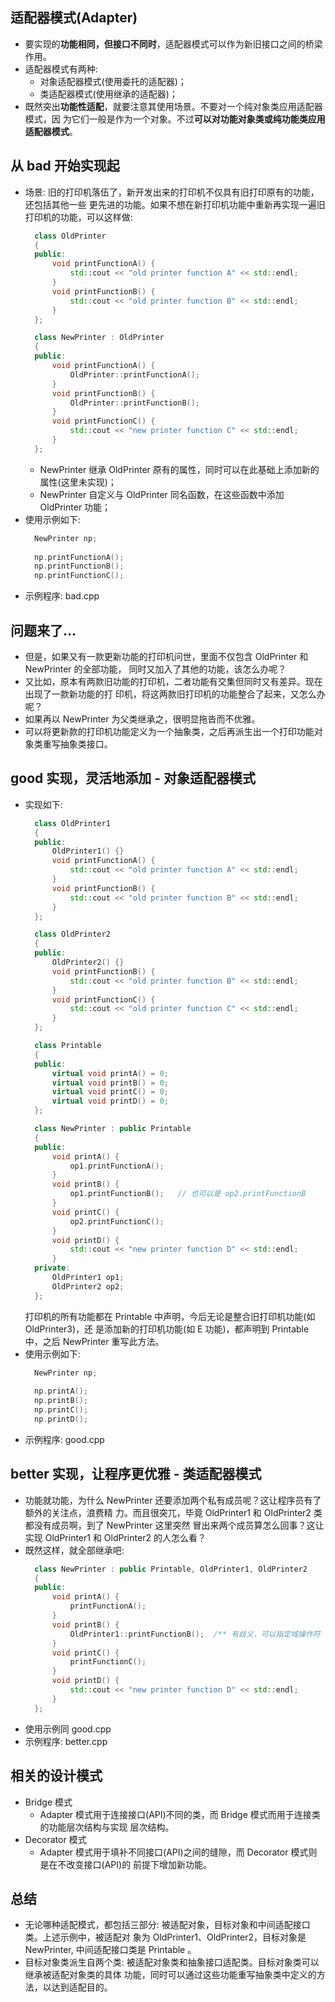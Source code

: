 
## 适配器模式(Adapter)
- 要实现的**功能相同，但接口不同时**，适配器模式可以作为新旧接口之间的桥梁作用。
- 适配器模式有两种:
    + 对象适配器模式(使用委托的适配器)；
    + 类适配器模式(使用继承的适配器)；
- 既然突出**功能性适配**，就要注意其使用场景。不要对一个纯对象类应用适配器模式，因
  为它们一般是作为一个对象。不过**可以对功能对象类或纯功能类应用适配器模式**。

## 从 bad 开始实现起
- 场景: 旧的打印机落伍了，新开发出来的打印机不仅具有旧打印原有的功能，还包括其他一些
  更先进的功能。如果不想在新打印机功能中重新再实现一遍旧打印机的功能，可以这样做:
  ```c++
    class OldPrinter
    {
    public:
        void printFunctionA() {
            std::cout << "old printer function A" << std::endl;
        }
        void printFunctionB() {
            std::cout << "old printer function B" << std::endl;
        }
    };

    class NewPrinter : OldPrinter
    {
    public:
        void printFunctionA() {
            OldPrinter::printFunctionA();
        }
        void printFunctionB() {
            OldPrinter::printFunctionB();
        }
        void printFunctionC() {
            std::cout << "new printer function C" << std::endl;
        }
    };
  ```
    + NewPrinter 继承 OldPrinter 原有的属性，同时可以在此基础上添加新的属性(这里未实现)；
    + NewPrinter 自定义与 OldPrinter 同名函数，在这些函数中添加 OldPrinter 功能；
- 使用示例如下:
  ```c++
    NewPrinter np;
    
    np.printFunctionA();
    np.printFunctionB();
    np.printFunctionC();
  ```
- 示例程序: bad.cpp
  
## 问题来了...
- 但是，如果又有一款更新功能的打印机问世，里面不仅包含 OldPrinter 和 NewPrinter 的全部功能，
  同时又加入了其他的功能，该怎么办呢？
- 又比如，原本有两款旧功能的打印机，二者功能有交集但同时又有差异。现在出现了一款新功能的打
  印机，将这两款旧打印机的功能整合了起来，又怎么办呢？
- 如果再以 NewPrinter 为父类继承之，很明显拖沓而不优雅。
- 可以将更新款的打印机功能定义为一个抽象类，之后再派生出一个打印功能对象类重写抽象类接口。

## good 实现，灵活地添加 - 对象适配器模式
- 实现如下:
  ```c++
    class OldPrinter1
    {
    public:
        OldPrinter1() {}
        void printFunctionA() {
            std::cout << "old printer function A" << std::endl;
        }
        void printFunctionB() {
            std::cout << "old printer function B" << std::endl;
        }
    };

    class OldPrinter2
    {
    public:
        OldPrinter2() {}
        void printFunctionB() {
            std::cout << "old printer function B" << std::endl;
        }
        void printFunctionC() {
            std::cout << "old printer function C" << std::endl;
        }
    };

    class Printable
    {
    public:
        virtual void printA() = 0;
        virtual void printB() = 0;
        virtual void printC() = 0;
        virtual void printD() = 0;
    };

    class NewPrinter : public Printable
    {
    public:
        void printA() {
            op1.printFunctionA();
        }
        void printB() {
            op1.printFunctionB();   // 也可以是 op2.printFunctionB
        }
        void printC() {
            op2.printFunctionC();
        }
        void printD() {
            std::cout << "new printer function D" << std::endl;
        }
    private:
        OldPrinter1 op1;
        OldPrinter2 op2;
    };
  ```
  打印机的所有功能都在 Printable 中声明，今后无论是整合旧打印机功能(如 OldPrinter3)，还
  是添加新的打印机功能(如 E 功能)，都声明到 Printable 中，之后 NewPrinter 重写此方法。
- 使用示例如下:
  ```c++
    NewPrinter np;
    
    np.printA();
    np.printB();
    np.printC();
    np.printD();
  ```
- 示例程序: good.cpp

## better 实现，让程序更优雅 - 类适配器模式
- 功能就功能，为什么 NewPrinter 还要添加两个私有成员呢？这让程序员有了额外的关注点，浪费精
  力。而且很突兀，毕竟 OldPrinter1 和 OldPrinter2 类都没有成员啊，到了 NewPrinter 这里突然
  冒出来两个成员算怎么回事？这让实现 OldPrinter1 和 OldPrinter2 的人怎么看？
- 既然这样，就全部继承吧:
  ```c++
    class NewPrinter : public Printable, OldPrinter1, OldPrinter2
    {
    public:
        void printA() {
            printFunctionA();
        }
        void printB() {
            OldPrinter1::printFunctionB();  /** 有歧义，可以指定域操作符 */
        }
        void printC() {
            printFunctionC();
        }
        void printD() {
            std::cout << "new printer function D" << std::endl;
        }
    };
  ```
- 使用示例同 good.cpp
- 示例程序: better.cpp

## 相关的设计模式
- Bridge 模式
    + Adapter 模式用于连接接口(API)不同的类，而 Bridge 模式而用于连接类的功能层次结构与实现
      层次结构。
- Decorator 模式
    + Adapter 模式用于填补不同接口(API)之间的缝隙，而 Decorator 模式则是在不改变接口(API)的
      前提下增加新功能。

## 总结
- 无论哪种适配模式，都包括三部分: 被适配对象，目标对象和中间适配接口类。上述示例中，被适配对
  象为 OldPrinter1、OldPrinter2，目标对象是 NewPrinter, 中间适配接口类是 Printable 。
- 目标对象类派生自两个类: 被适配对象类和抽象接口适配类。目标对象类可以继承被适配对象类的具体
  功能，同时可以通过这些功能重写抽象类中定义的方法，以达到适配目的。
